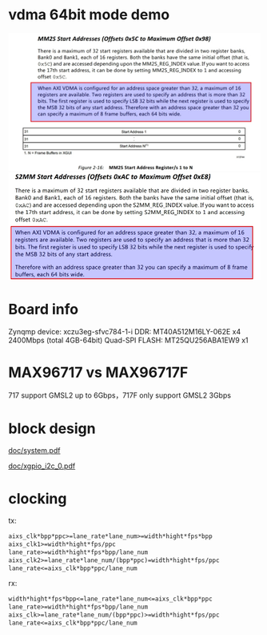# vdma 64bit mode demo

![MM2S_Start_Addresses](doc/MM2S_Start_Addresses.jpg)
![S2MM_Start_Addresses](doc/S2MM_Start_Addresses.jpg)


# Board info
Zynqmp device: xczu3eg-sfvc784-1-i
DDR: MT40A512M16LY-062E x4 2400Mbps (total 4GB-64bit)
Quad-SPI FLASH: MT25QU256ABA1EW9 x1


# MAX96717 vs MAX96717F
717 support GMSL2 up to 6Gbps，717F only support GMSL2 3Gbps


# block design

[doc/system.pdf](doc/system.pdf)

[doc/xgpio_i2c_0.pdf](doc/xgpio_i2c_0.pdf)


# clocking

tx:
```
aixs_clk*bpp*ppc>=lane_rate*lane_num>=width*hight*fps*bpp
aixs_clk1>=width*hight*fps/ppc
lane_rate>=width*hight*fps*bpp/lane_num
aixs_clk2>=lane_rate*lane_num/(bpp*ppc)=width*hight*fps/ppc
lane_rate<=aixs_clk*bpp*ppc/lane_num
```

rx:
```
width*hight*fps*bpp<=lane_rate*lane_num<=aixs_clk*bpp*ppc
lane_rate>=width*hight*fps*bpp/lane_num
aixs_clk>=lane_rate*lane_num/(bpp*ppc)>=width*hight*fps/ppc
lane_rate<=aixs_clk*bpp*ppc/lane_num
```


